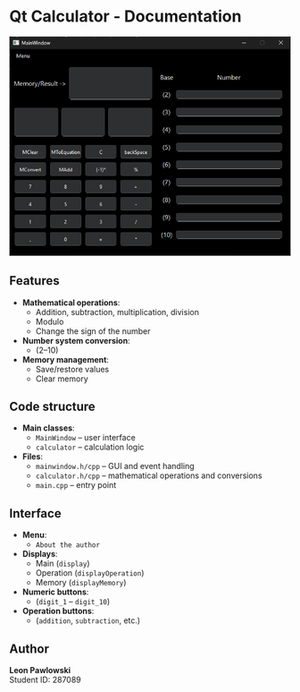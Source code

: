 # Qt Calculator - Documentation

![Main window](mainWindow.png)

## Features
- **Mathematical operations**:
    - Addition, subtraction, multiplication, division
    - Modulo
    - Change the sign of the number
- **Number system conversion**:
    - (2–10)
- **Memory management**:
    - Save/restore values
    - Clear memory

## Code structure
- **Main classes**:
    - `MainWindow` – user interface
    - `calculator` – calculation logic
- **Files**:
    - `mainwindow.h/cpp` – GUI and event handling
    - `calculator.h/cpp` – mathematical operations and conversions
    - `main.cpp` – entry point

## Interface
- **Menu**:
    - `About the author`
- **Displays**:
    - Main (`display`)
    - Operation (`displayOperation`)
    - Memory (`displayMemory`)
- **Numeric buttons**:
    - (`digit_1` – `digit_10`)
- **Operation buttons**:
    - (`addition`, `subtraction`, etc.)

## Author
**Leon Pawlowski**  
Student ID: 287089
